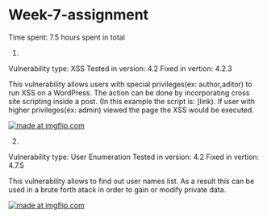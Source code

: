 # Week-7-assignment
Time spent: 7.5 hours spent in total


1.
Vulnerability type: XSS 
Tested in version: 4.2
Fixed in vertion: 4.2.3

This vulnerability allows users with special privileges(ex: author,aditor) to run XSS on a WordPress. The action can be done by incorporating cross site scripting inside a post. (In this example the script is: <a href="[caption code=">]</a><a title=" onmouseover=alert('XSS') ">link</a>). If user with higher privileges(ex: admin) viewed the page the XSS would be executed.

<a href="https://imgflip.com/gif/281ud5"><img src="https://i.imgflip.com/281ud5.gif" title="made at imgflip.com"/></a>

2.
Vulnerability type: User Enumeration 
Tested in version: 4.2
Fixed in vertion: 4.7.5

This vulnerability allows to find out user names list. As a result this can be used in a brute forth atack in order to gain or modify private data.

<a href="https://imgflip.com/gif/281vw2"><img src="https://i.imgflip.com/281vw2.gif" title="made at imgflip.com"/></a>

